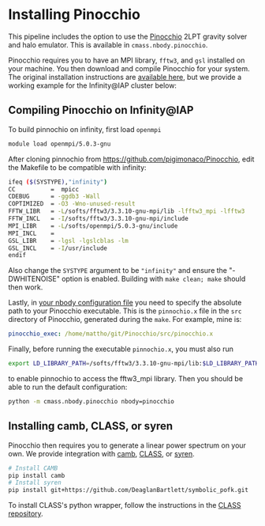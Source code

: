 Installing Pinocchio
====================
This pipeline includes the option to use the [Pinocchio](https://github.com/pigimonaco/Pinocchio) 2LPT gravity solver and halo emulator. This is available in `cmass.nbody.pinocchio`. 

Pinocchio requires you to have an MPI library, `fftw3`, and `gsl` installed on your machine. You then download and compile Pinocchio for your system. The original installation instructions are [available here](https://github.com/pigimonaco/Pinocchio/blob/master/INSTALLATION), but we provide a working example for the Infinity@IAP cluster below:

## Compiling Pinocchio on Infinity@IAP
To build pinnochio on infinity, first load `openmpi`
```bash
module load openmpi/5.0.3-gnu
```
After cloning pinnochio from https://github.com/pigimonaco/Pinocchio, edit the Makefile to be compatible with infinity:
```bash
ifeq ($(SYSTYPE),"infinity")
CC          =  mpicc
CDEBUG      = -ggdb3 -Wall
COPTIMIZED  = -O3 -Wno-unused-result
FFTW_LIBR   = -L/softs/fftw3/3.3.10-gnu-mpi/lib -lfftw3_mpi -lfftw3
FFTW_INCL   = -I/softs/fftw3/3.3.10-gnu-mpi/include
MPI_LIBR    = -L/softs/openmpi/5.0.3-gnu/include
MPI_INCL    =
GSL_LIBR    = -lgsl -lgslcblas -lm
GSL_INCL    = -I/usr/include
endif
```
Also change the `SYSTYPE` argument to be `"infinity"` and ensure the "-DWHITENOISE" option is enabled. Building with `make clean; make` should then work. 

Lastly, in [your nbody configuration file](../../cmass/conf/nbody/pinocchio.yaml) you need to specify the absolute path to your Pinocchio executable. This is the `pinnochio.x` file in the `src` directory of Pinocchio, generated during the `make`. For example, mine is:
```yaml
pinocchio_exec: /home/mattho/git/Pinocchio/src/pinocchio.x
```

Finally, before running the executable `pinnochio.x`, you must also run
```bash
export LD_LIBRARY_PATH=/softs/fftw3/3.3.10-gnu-mpi/lib:$LD_LIBRARY_PATH
```
to enable pinnochio to access the fftw3_mpi library. Then you should be able to run the default configuration:
```bash
python -m cmass.nbody.pinocchio nbody=pinocchio
```

## Installing camb, CLASS, or syren
Pinocchio then requires you to generate a linear power spectrum on your own. We provide integration with [camb](https://github.com/cmbant/CAMB), [CLASS](https://github.com/lesgourg/class_public), or [syren](https://github.com/DeaglanBartlett/symbolic_pofk).
```bash
# Install CAMB
pip install camb
# Install syren
pip install git+https://github.com/DeaglanBartlett/symbolic_pofk.git
```
To install CLASS's python wrapper, follow the instructions in the [CLASS repository](https://github.com/lesgourg/class_public/wiki/Python-wrapper).